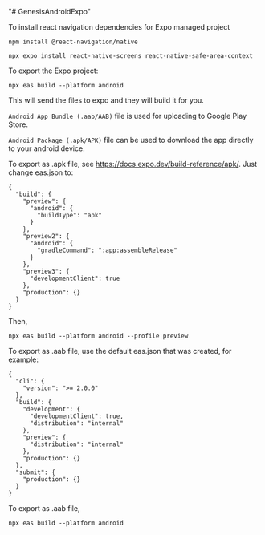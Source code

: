 "# GenesisAndroidExpo" 

To install react navigation dependencies for Expo managed project

`npm install @react-navigation/native`

`npx expo install react-native-screens react-native-safe-area-context`

To export the Expo project:

`npx eas build --platform android`

This will send the files to expo and they will build it for you. 

`Android App Bundle (.aab/AAB)` file is used for uploading to Google Play Store.

`Android Package (.apk/APK)` file can be used to download the app directly to your android device.

To export as .apk file, see https://docs.expo.dev/build-reference/apk/. Just change eas.json to:

```
{
  "build": {
    "preview": {
      "android": {
        "buildType": "apk"
      }
    },
    "preview2": {
      "android": {
        "gradleCommand": ":app:assembleRelease"
      }
    },
    "preview3": {
      "developmentClient": true
    },
    "production": {}
  }
}
```
Then,

`npx eas build --platform android --profile preview`

To export as .aab file, use the default eas.json that was created, for example:

```
{
  "cli": {
    "version": ">= 2.0.0"
  },
  "build": {
    "development": {
      "developmentClient": true,
      "distribution": "internal"
    },
    "preview": {
      "distribution": "internal"
    },
    "production": {}
  },
  "submit": {
    "production": {}
  }
}
```

To export as .aab file,

`npx eas build --platform android`